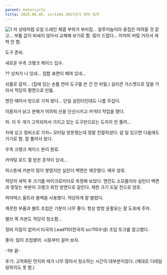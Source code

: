 ```yaml
---
parent: motorcycle
title: 2025.06.05. scr110a 2017년식 정비 일지
---
```


![1](../assets/images/2025.06.05.maintenance_1.jpg)
저 상태처럼 오일 드레인 체결 부위가 부러짐… 알루미늄이라 용접은 어려울 것 같고… 부품 값이 비싸지 않아서 교체해 보기로 함. 
많이 드럽다… 어차피 버릴 거라서 세척 안 함.

도구 준비. 

새로운 우측 크랭크 케이스 입수. 

?? 
상처가 나 있네… 접합 표면이 패여 있네…

쇠줄로 갈자… (집에 있는 손톱 연마 도구를 쓴 건 안 비밀.) 실리콘 가스켓으로 덮을 거라서 적당히 평면으로 만듦.

엔진 때어서 방으로 가져 왔다… 단일 실린더인데도 나름 무겁다.

이륜차가 낡고 분해가 어려워 선을 단선시키고 커넥터 작업을 했다. 


하. 이 두 개가 고착되어서 가지고 있는 도구만으로는 도저히 안 풀려… 

차에 싣고 정비소로 가자~ 
모터딜 방문했는데 정말 친절하셨다. 갈 일 있으면 다음에도 가기로 함. 
잘 풀어서 왔다. 

우측 크랭크 케이스 분리 완료. 

커넥팅 로드 열 받은 흔적이 있네…



피스톤에 카본이 많이 쌓였지만 실린더 벽면은 깨끗했다. 매우 양호. 




적당히 세척 후 크기를 마이크로미터로 측정해 보았다. 
엔진도 소모품이라 실린더 벽면과 맞닿는 부분이 크랭크 회전 방면으로 갈린다. 제한 크기 도달 전으로 양호. 





퍼마텍스 울트라 블랙을 사용했다. 적당하게 잘 발렸다. 

깨끗한 부품과 볼트 조립은 기분이 너무 좋다. 
항상 방청 윤활유는 잘 도포에 주자. 



밸브 쪽 카본도 적당히 청소함…

정비 지침이 없어서 타국의 Lead110(한국의 scr110수냉) 조임 토크를 참고했다. 






좋아. 많이 조립됐어. 
시동부터 걸어 보자. 

-1부 끝-

후기: 고착화된 먼지와 때가 너무 많아서 청소하는 시간이 대부분이었다. (제대로 디테일링하지도 못 함.)